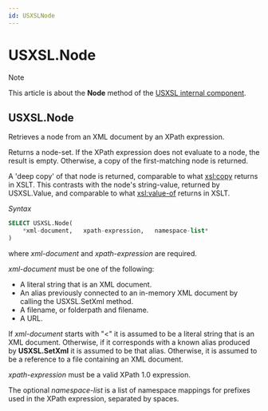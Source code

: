 ```yaml
---
id: USXSLNode
---
```


# USXSL.Node



> [!NOTE]
> This article is about the **Node** method of the [USXSL internal component](/docs/Extensions/USXSL_internal_component).

## **USXSL.Node**

Retrieves a node from an XML document by an XPath expression.

Returns a node-set. If the XPath expression does not evaluate to a node, the result is empty. Otherwise, a copy of the first-matching node is returned.

A 'deep copy' of that node is returned, comparable to what <xsl:copy> returns in XSLT. This contrasts with the node's string-value, returned by USXSL.Value, and comparable to what <xsl:value-of> returns in XSLT.

*Syntax*

```sql
SELECT USXSL.Node(
    *xml-document,   xpath-expression,   namespace-list*
)
```

where *xml-document* and *xpath-expression* are required.

*xml-document* must be one of the following:

- A literal string that is an XML document.
- An alias previously connected to an in-memory XML document by calling the USXSL.SetXml method.
- A filename, or folderpath and filename.
- A URL.

If *xml-document* starts with "<" it is assumed to be a literal string that is an XML document. Otherwise, if it corresponds with a known alias produced by **USXSL.SetXml** it is assumed to be that alias. Otherwise, it is assumed to be a reference to a file containing an XML document.

*xpath-expression* must be a valid XPath 1.0 expression.

The optional *namespace-list* is a list of namespace mappings for prefixes used in the XPath expression, separated by spaces.